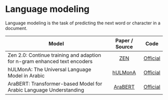 # Language modeling

Language modeling is the task of predicting the next word or character in a document.


| Model           | Paper / Source | Code |
| ------------- | :-----:| :-----: |
| Zen 2.0: Continue training and adaption for n-gram enhanced text encoders | [ZEN](https://arxiv.org/abs/2105.01279) | [Official](https://github.com/sinovation/ZEN2) |
|hULMonA: The Universal Language Model in Arabic|[hULMonA](https://aclanthology.org/W19-4608/) | [Official](https://github.com/aub-mind/hULMonA) |
|AraBERT: Transformer-based Model for Arabic Language Understanding|[AraBERT](https://arxiv.org/abs/2003.00104) | [Official](https://github.com/aub-mind/araBERT) |
